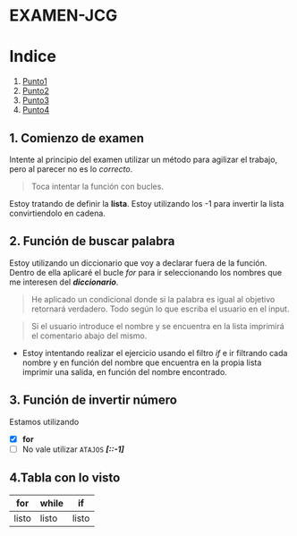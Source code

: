 # EXAMEN-JCG
# Indice
1. [Punto1](#punto1)
2. [Punto2](#punto2)
3. [Punto3](#punto3)
4. [Punto4](#punto4)

## 1. Comienzo de examen <div id="punto1"><div>

Intente al principio del examen utilizar un método para agilizar el trabajo, pero al parecer no es lo _correcto_.

> Toca intentar la función con bucles.

Estoy tratando de definir la **lista**. Estoy utilizando los -1 para invertir la lista convirtiendolo en cadena.

## 2. Función de buscar palabra <div id="punto2"><div>

Estoy utilizando un diccionario que voy a declarar fuera de la función. Dentro de ella aplicaré el bucle _for_
para ir seleccionando los nombres que me interesen del ***diccionario***. 

> He aplicado un condicional donde si la palabra es igual al objetivo retornará verdadero. Todo según lo que escriba el usuario en el input.

> Si el usuario introduce el nombre y se encuentra en la lista imprimirá el comentario abajo del mismo.

- Estoy intentando realizar el ejercicio usando el filtro _if_ e ir filtrando cada nombre y en función del nombre que encuentra en la propia lista imprimir una salida, en función del nombre encontrado.

## 3. Función de invertir número <div id="punto3"><div>

Estamos utilizando
- [x] **for**
- [ ] No vale utilizar `ATAJOS` ***[::-1]***

## 4.Tabla con lo visto <div id="punto4"><div>

|for|while|if|
|---|-----|--|
|listo|listo|listo| 

